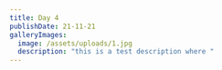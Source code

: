 ```yaml
---
title: Day 4
publishDate: 21-11-21
galleryImages:
  image: /assets/uploads/1.jpg
  description: "this is a test description where "
---
```

